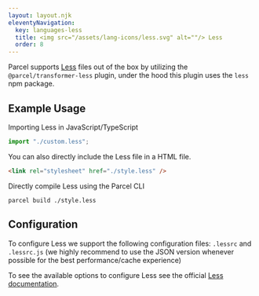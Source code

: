```yaml
---
layout: layout.njk
eleventyNavigation:
  key: languages-less
  title: <img src="/assets/lang-icons/less.svg" alt=""/> Less
  order: 8
---
```


Parcel supports [Less](https://lesscss.org/) files out of the box by utilizing the `@parcel/transformer-less` plugin, under the hood this plugin uses the `less` npm package.

## Example Usage

Importing Less in JavaScript/TypeScript

```js
import "./custom.less";
```

You can also directly include the Less file in a HTML file.

```html
<link rel="stylesheet" href="./style.less" />
```

Directly compile Less using the Parcel CLI

```
parcel build ./style.less
```

## Configuration

To configure Less we support the following configuration files: `.lessrc` and `.lessrc.js` (we highly recommend to use the JSON version whenever possible for the best performance/cache experience)

To see the available options to configure Less see the official [Less documentation](http://lesscss.org/usage/#less-options).
